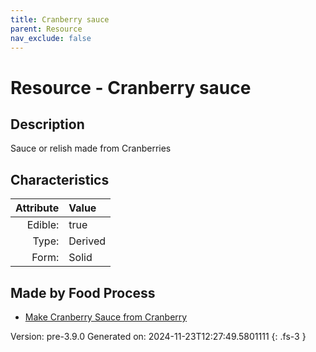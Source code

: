 ```yaml
---
title: Cranberry sauce
parent: Resource
nav_exclude: false
---
```

# Resource - Cranberry sauce

## Description
Sauce or relish made from Cranberries

## Characteristics

| Attribute      | Value |
|--------:|:------|
|Edible:|true|
|Type:|Derived|
|Form:|Solid|
 



## Made by Food Process

- [Make Cranberry Sauce from Cranberry](../food/make-cranberry-sauce-from-cranberry.html)

    

Version: pre-3.9.0 Generated on: 2024-11-23T12:27:49.5801111
{: .fs-3 }
